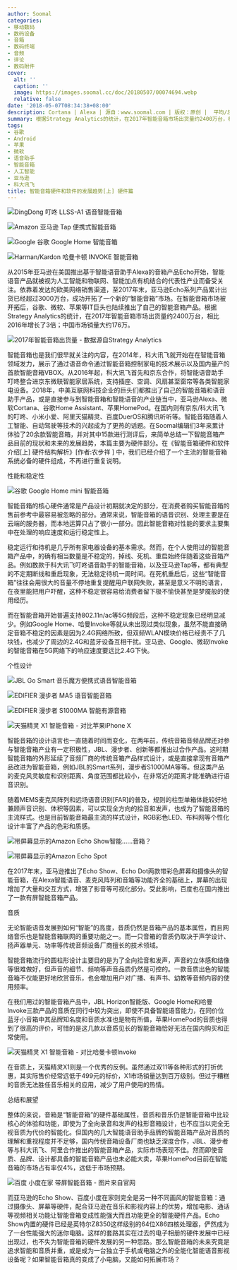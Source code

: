 ```yaml
---
author: Soomal
categories:
- 移动数码
- 数码设备
- 音箱
- 数码终端
- 音频
- 评论
- 数码附件
cover:
  alt: ''
  caption: ''
  image: https://images.soomal.cc/doc/20180507/00074694.webp
  relative: false
date: '2018-05-07T08:34:38+08:00'
description: Cortana | Alexa | 源自：www.soomal.com | 版权：原创 |  平均/总评分：08.50/34
summary: 根据Strategy Analytics的统计，在2017年智能音箱市场出货量约2400万台，相比2016年增长了3倍，中国市场销量大约176万。智能音箱随着人工智能、自动驾驶等技术的兴起成为了更热的话题。来简单总结一下智能音箱产品目前的现状和未来的发展趋势，本篇主要为硬件部分。
tags:
- 谷歌
- Android
- 苹果
- 微软
- 语音助手
- 智能音箱
- 人工智能
- 亚马逊
- 科大讯飞
title: 智能音箱硬件和软件的发展趋势[上] 硬件篇
---
```


![DingDong 叮咚 LLSS-A1 语音智能音箱](https://images.soomal.cc/doc/20160605/00061090_01.webp)



![Amazon 亚马逊 Tap 便携式智能音箱](https://images.soomal.cc/doc/20160720/00062041_01.webp)



![Google 谷歌 Google Home 智能音箱](https://images.soomal.cc/doc/20170526/00068082_01.webp)



![Harman/Kardon 哈曼卡顿 INVOKE 智能音箱](https://images.soomal.cc/doc/20180120/00072977_01.webp)



从2015年亚马逊在美国推出基于智能语音助手Alexa的音箱产品Echo开始，智能语音产品就被视为人工智能和物联网、智能加点有机结合的代表性产业而备受关注。依靠着发达的欧美网络销售渠道，至2017年末，亚马逊Echo系列产品累计出货已经超过3000万台，成功开拓了一个新的“智能音箱”市场。在智能音箱市场被开拓后，谷歌、微软、苹果等IT巨头也陆续推出了自己的智能音箱产品。根据Strategy Analytics的统计，在2017年智能音箱市场出货量约2400万台，相比2016年增长了3倍；中国市场销量大约176万。



![2017年智能音箱出货量 - 数据源自Strategy Analytics](https://images.soomal.cc/doc/20180507/00074692.webp)



智能音箱也是我们很早就关注的内容，在2014年，科大讯飞就开始在在智能音箱领域发力，展示了通过语音命令通过智能音箱控制家电的技术展示以及国内量产的首款智能音箱VBOX。从2016年起，科大讯飞首先和京东合作，将智能语音助手叮咚整合进京东微联智能家居系统，支持插座、空调、风扇甚至窗帘等各类智能家电设备。2018年，中美互联网科技企业的巨头们都推出了自己的智能音箱和语音助手产品，或是直接参与到智能音箱和智能语音的产业链当中，亚马逊Alexa、微软Cortana、谷歌Home Assistant、苹果HomePod。在国内则有京东/科大讯飞的叮咚、小米小爱、阿里天猫精灵、百度DuerOS和腾讯听听等。智能音箱随着人工智能、自动驾驶等技术的兴起成为了更热的话题。在Soomal编辑们3年来累计体验了20余款智能音箱，并对其中15款进行测评后，来简单总结一下智能音箱产品目前的现状和未来的发展趋势，本篇主要为硬件部分。在《智能音箱硬件和软件介绍[上] 硬件结构解析》[作者:农步祥 ]
中，我们已经介绍了一个主流的智能音箱系统必备的硬件组成，不再进行重复说明。



性能和稳定性



![谷歌 Google Home mini 智能音箱](https://images.soomal.cc/doc/20180111/00072866.webp)



智能音箱的核心硬件通常是产品设计初期就决定的部分，在消费者购买智能音箱的售前参考中最容易被忽略的部分。通常来说，智能音箱的语音识别、处理主要是在云端的服务器，而本地运算只占了很小一部分。因此智能音箱对性能的要求主要集中在处理的响应速度和运行稳定性上。



稳定运行和待机是几乎所有家电器设备的基本需求。然而，在个人使用过的智能音箱产品中，的确有相当数量是不稳定的，掉线、死机、重启始终伴随着这些音箱产品。例如数款于科大讯飞叮咚语音助手的智能音箱，以及亚马逊Tap等，都有典型的不定期断线和重启现象，无法稳定待机一周时间。在死机重启后，这些“智能音箱”往往会用很大的音量不停地重复提醒用户联网失败，甚至是意义不明的语言，在夜里能把用户吓醒，这种不稳定很容易给消费者留下极不愉快甚至是梦魇般的使用经历。



而在智能音箱开始普遍支持802.11n/ac等5G频段后，这种不稳定现象已经明显减少。例如Google Home、哈曼Invoke等就从未出现过类似现象，虽然不能直接确定音箱不稳定的因素是因为2.4G网络所致，但双频WLAN模块价格已经贵不了几块钱，也减少了周边的2.4G和蓝牙设备互相干扰。亚马逊、Google、微软Invoke的智能音箱在5G网络下的响应速度要远比2.4G下快。



个性设计



![JBL Go Smart 音乐魔方便携式语音智能音箱](https://images.soomal.cc/doc/20160717/00061976_01.webp)



![EDIFIER 漫步者 MA5 语音智能音箱](https://images.soomal.cc/doc/20160916/00063311_01.webp)



![EDIFIER 漫步者 S1000MA 智能有源音箱](https://images.soomal.cc/doc/20160921/00063413_01.webp)



![天猫精灵 X1 智能音箱 - 对比苹果iPhone X](https://images.soomal.cc/doc/20180408/00074067_01.webp)



智能音箱的设计语言也一直随着时间而变化，在两年前，传统音箱音频品牌还对参与智能音箱产业有一定积极性，JBL、漫步者、创新等都推出过合作产品。这时期智能音箱的外形延续了音频厂商的传统音箱产品样式设计，或是直接拿现有音箱产品改进为智能音箱，例如JBL的Smart系列，漫步者S1000MA等等。但这类产品的麦克风灵敏度和识别距离、角度范围都比较小，在非常近的距离才能准确进行语音识别。



随着MEMS麦克风阵列和远场语音识别[FAR]的普及，规则的柱型单箱体能较好地兼顾声音识别、体积等因素，可以实现全方向的拾音和发声，也成为了智能音箱的主流样式。也是目前智能音箱最主流的样式设计，RGB彩色LED、布料网等个性化设计丰富了产品的色彩和质感。



![带屏幕显示的Amazon Echo Show智能……音箱？](https://images.soomal.cc/doc/20180202/00073245_01.webp)



![带屏幕显示的Amazon Echo Spot](https://images.soomal.cc/doc/20180202/00073246_01.webp)



在2017年末，亚马逊推出了Echo Show、Echo Dot两款带彩色屏幕和摄像头的智能音箱，在Alexa智能语音、麦克风阵列和音箱等功能齐全的基础上，屏幕的出现增加了大量和交互方式，增强了影音等可视化部分。受此影响，百度也在国内推出了一款有屏智能音箱产品。



音质



无论智能语音发展到如何“智能”的高度，音质仍然是音箱产品的基本属性，而且网络音乐也是智能音箱联网的重要功能之一。而一只音箱的音质仍取决于声学设计、扬声器单元、功率等传统音频设备厂商擅长的技术领域。



智能音箱流行的圆柱形设计主要目的是为了全向拾音和发声，声音的立体感和结像等很难做好，但声音的细节、频响等声音品质仍然是可控的。一款音质出色的智能音箱不仅能更好地欣赏音乐，也会增加用户对广播、有声书、幼教等音频内容的使用频率。



在我们用过的智能音箱产品中，JBL Horizon智能版、Google Home和哈曼Invoke三款产品的音质在同行中较为突出，即使不具备智能语音能力，在同价位蓝牙小音箱中其品牌知名度和音质水准也是物有所值，苹果HomePod的音质也得到了很高的评价，可惜的是这几款以音质见长的智能音箱恰好无法在国内购买和正常使用。



![天猫精灵 X1 智能音箱 - 对比哈曼卡顿Invoke](https://images.soomal.cc/doc/20180408/00074071.webp)



在音质上，天猫精灵X1则是一个优秀的反例。虽然通过双11等各种形式的打折优惠，其实际售价经常远低于499元的标价，X1市场销量达到百万级别。但过于糟糕的音质无法胜任音乐相关的应用，减少了用户使用的热情。



总结和展望



整体的来说，音箱是“智能音箱”的硬件基础属性，音质和音乐仍是智能音箱中比较核心的体验和功能，即使为了全向录音和发声的柱形音箱设计，也不应当以完全无视音质为代价的智能化。但国内的几大智能语音助手品牌的智能音箱产品对音质的理解和重视程度并不足够，国内传统音箱设备厂商也缺乏深度合作，JBL、漫步者等与科大讯飞、阿里合作推出的智能音箱产品，实际市场表现不佳。然而即使音质、品牌、设计都具备的智能音箱产品也未必能大卖，苹果HomePod目前在智能音箱的市场占有率仅4%，远低于市场预期。



![百度 小度在家 带屏智能音箱 - 图片来自官网](https://images.soomal.cc/doc/20180507/00074693.webp)



而亚马逊的Echo Show、百度小度在家则完全是另一种不同画风的智能音箱：通过摄像头、屏幕等硬件，配合亚马逊在音乐和影视内容上的优势，增加电影、通话等视频相关功能让智能音箱变成性能强大而且功能更全的智能硬件产品。Echo Show内置的硬件已经是英特尔Z8350这样级别的64位X86四核处理器，俨然成为了一台性能强大的迷你电脑。这样的套路其实在过去的电子相册的硬件发展中已经出现过，也不失为智能音箱的硬件发展的另一种思路。那么智能音箱的未来究竟是追求智能和音质并重，或是成为一台独立于手机或电脑之外的全能化智能语音影视设备呢？如果智能音箱真的变成了小电脑，又能如何拓展市场？